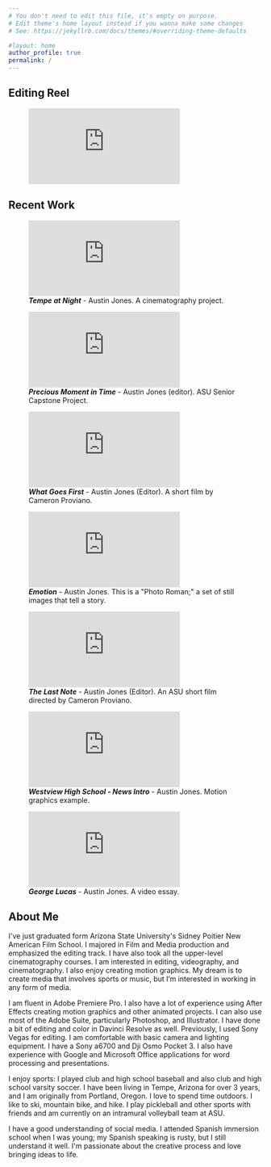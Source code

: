 ```yaml
---
# You don't need to edit this file, it's empty on purpose.
# Edit theme's home layout instead if you wanna make some changes
# See: https://jekyllrb.com/docs/themes/#overriding-theme-defaults

#layout: home
author_profile: true
permalink: /
---
```


<!--------------------------------------------------------------------->

<div id='reel'></div>

## Editing Reel

<figure class="full">
    <iframe src="https://www.youtube.com/embed/fbkx02iAHqQ?si=qb-tUNYl9F6ZUGCp" frameborder="0" autoplay allowfullscreen></iframe>
</figure>

<!--------------------------------------------------------------------->

<div id='recent'></div>

## Recent Work

<figure class="full">
    <iframe src="https://www.youtube.com/embed/a7VY1vK_BAw?si=VHeCECBpM9hw8Tsd" frameborder="0" allowfullscreen></iframe> 
    <figcaption><strong><em>Tempe at Night</em></strong> - Austin Jones. A cinematography project.</figcaption>
</figure>

<figure class="full">
    <iframe src="https://www.youtube.com/embed/4wQCU2oLZlE?si=rWIFxi5xadmpVXA0" frameborder="0" allowfullscreen></iframe> 
    <figcaption><strong><em>Precious Moment in Time</em></strong> - Austin Jones (editor). ASU Senior Capstone Project.</figcaption>
</figure>

<figure class="full">
    <iframe src="https://www.youtube.com/embed/2W5fTNkLob8?si=SVHvgPIAQADVGXwi" frameborder="0" allowfullscreen></iframe> 
    <figcaption><strong><em>What Goes First</em></strong> - Austin Jones (Editor). A short film by Cameron Proviano.</figcaption>
</figure>

<figure class="full">
    <iframe src="https://www.youtube.com/embed/NmmBaudqROw?si=FCyE6Mc8dARTqb4A" frameborder="0" allowfullscreen></iframe> 
    <figcaption><strong><em>Emotion</em></strong> - Austin Jones. This is a "Photo Roman;" a set of still images that tell a story.</figcaption>
</figure>

<figure class="full">
    <iframe src="https://www.youtube.com/embed/OgMaYF8uDAw?si=LqaSYC-MzkCxOlVb" frameborder="0" allowfullscreen></iframe> 
    <figcaption><strong><em>The Last Note</em></strong> - Austin Jones (Editor). An ASU short film directed by Cameron Proviano.</figcaption>
</figure>

<figure class="full">
    <iframe src="https://www.youtube.com/embed/_dLmLe9yIL0?si=DXtJ51onHlYe7hKq" frameborder="0" allowfullscreen></iframe> 
    <figcaption><strong><em>Westview High School - News Intro</em></strong> - Austin Jones. Motion graphics example.</figcaption>
</figure>

<figure class="full">
    <iframe src="https://www.youtube.com/embed/qOYUiSc10O0?si=GjrX0bDx3kO-zFUZ" frameborder="0" allowfullscreen></iframe> 
    <figcaption><strong><em>George Lucas</em></strong> - Austin Jones. A video essay.</figcaption>
</figure>


<!--------------------------------------------------------------------->

<div id='about'></div>

## About Me

I've just graduated form Arizona State University's Sidney Poitier New American Film School. I majored in Film and Media production and emphasized the editing track. I have also took all the upper-level cinematography courses. I am interested in editing, videography, and cinematography. I also enjoy creating motion graphics. My dream is to create media that involves sports or music, but I’m interested in working in any form of media.

I am fluent in Adobe Premiere Pro. I also have a lot of experience using After Effects creating motion graphics and other animated projects. I can also use most of the Adobe Suite, particularly Photoshop, and Illustrator. I have done a bit of editing and color in Davinci Resolve as well. Previously, I used Sony Vegas for editing. I am comfortable with basic camera and lighting equipment. I have a Sony a6700 and Dji Osmo Pocket 3. I also have experience with Google and Microsoft Office applications for word processing and presentations.

I enjoy sports: I played club and high school baseball and also club and high school varsity soccer. I have been living in Tempe, Arizona for over 3 years, and I am originally from Portland, Oregon. I love to spend time outdoors. I like to ski, mountain bike, and hike. I play pickleball and other sports with friends and am currently on an intramural volleyball team at ASU.

I have a good understanding of social media. I attended Spanish immersion school when I was young; my Spanish speaking is rusty, but I still understand it well. I'm passionate about the creative process and love bringing ideas to life.